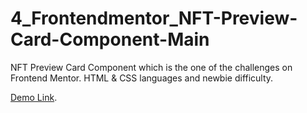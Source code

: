 # 4_Frontendmentor_NFT-Preview-Card-Component-Main
NFT Preview Card Component which is the one of the challenges on Frontend Mentor. HTML & CSS languages and newbie difficulty.

[Demo Link](https://htmlpreview.github.io/?https://github.com/hakanozdemir85/4_Frontendmentor_NFT-Preview-Card-Component-Main/blob/main/index.html).
